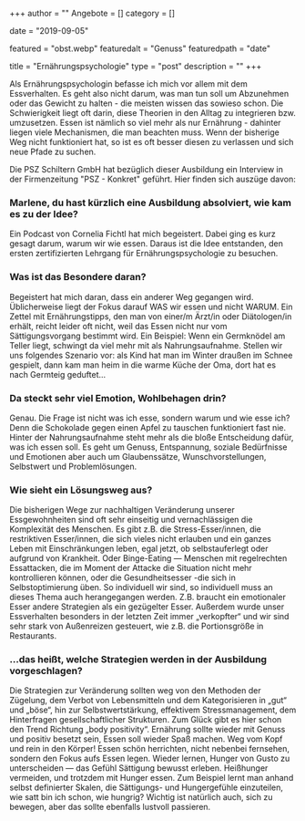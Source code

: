 +++
author = ""
Angebote = []
category = []

date = "2019-09-05"

featured = "obst.webp"
featuredalt = "Genuss"
featuredpath = "date"


title = "Ernährungspsychologie"
type = "post"
description = ""
+++


Als Ernährungspsychologin befasse ich mich vor allem mit dem Essverhalten. Es geht also nicht darum, was man tun soll um Abzunehmen oder das Gewicht zu halten - die meisten wissen das sowieso schon. Die Schwierigkeit liegt oft darin, diese Theorien in den Alltag zu integrieren bzw. umzusetzen. Essen ist nämlich so viel mehr als nur Ernährung - dahinter liegen viele Mechanismen, die man beachten muss. Wenn der bisherige Weg nicht funktioniert hat, so ist es oft besser diesen zu verlassen und sich neue Pfade zu suchen. 

Die PSZ Schiltern GmbH hat bezüglich dieser Ausbildung ein Interview in der Firmenzeitung "PSZ - Konkret" geführt. Hier finden sich auszüge davon:

### Marlene, du hast kürzlich eine Ausbildung absolviert, wie kam es zu der Idee? 
Ein Podcast von Cornelia Fichtl hat mich begeistert. Dabei ging es kurz gesagt darum, warum wir wie essen. Daraus ist die Idee entstanden, den ersten zertifizierten Lehrgang für Ernährungspsychologie zu besuchen. 
### Was ist das Besondere daran? 
Begeistert hat mich daran, dass ein anderer Weg gegangen wird. Üblicherweise liegt der Fokus 
darauf WAS wir essen und nicht WARUM. Ein Zettel mit Ernährungstipps, den man von einer/m Ärzt/in oder Diätologen/in erhält, reicht leider oft nicht, weil das Essen nicht nur vom Sättigungsvorgang bestimmt wird. Ein Beispiel: Wenn ein Germknödel am Teller liegt, schwingt da 
viel mehr mit als Nahrungsaufnahme. Stellen wir uns folgendes Szenario vor: als Kind hat man im Winter draußen im Schnee gespielt, dann kam man heim in die warme Küche der Oma, dort hat es 
nach Germteig geduftet... 
### Da steckt sehr viel Emotion, Wohlbehagen drin? 
Genau. Die Frage ist nicht was ich esse, sondern warum und wie esse ich? Denn die Schokolade gegen einen Apfel zu tauschen funktioniert fast nie. Hinter der Nahrungsaufnahme steht mehr als 
die bloße Entscheidung dafür, was ich essen soll. Es geht um Genuss, Entspannung, soziale Bedürfnisse und Emotionen aber auch um Glaubenssätze, Wunschvorstellungen, Selbstwert und Problemlösungen. 
### Wie sieht ein Lösungsweg aus? 
Die bisherigen Wege zur nachhaltigen Veränderung unserer Essgewohnheiten sind oft sehr 
einseitig und vernachlässigen die Komplexität des Menschen. Es gibt z.B. die Stress-Esser/innen, die restriktiven Esser/innen, die sich vieles nicht erlauben und ein ganzes Leben mit Einschränkungen leben, egal jetzt, ob selbstauferlegt oder aufgrund von Krankheit. Oder Binge-Eating — Menschen mit regelrechten Essattacken, die im Moment der Attacke die Situation nicht mehr kontrollieren können, oder die Gesundheitsesser -die sich in Selbstoptimierung üben. So individuell wir sind, so individuell muss an dieses Thema auch herangegangen werden. 
Z.B. braucht ein emotionaler Esser andere Strategien als ein gezügelter Esser. Außerdem wurde unser Essverhalten besonders in der letzten Zeit immer „verkopfter“ und wir sind sehr stark von Außenreizen gesteuert, wie z.B. die Portionsgröße in Restaurants. 
### …das heißt, welche Strategien werden in der Ausbildung vorgeschlagen?
Die Strategien zur Veränderung sollten weg von den Methoden der Zügelung, dem Verbot von Lebensmitteln und dem Kategorisieren in „gut“ und „böse“, hin zur Selbstwertstärkung, effektivem Stressmanagement, dem Hinterfragen gesellschaftlicher Strukturen. Zum Glück gibt es hier schon den Trend Richtung „body positivity“. Ernährung sollte wieder mit Genuss und positiv besetzt sein, Essen soll wieder Spaß machen. Weg vom Kopf und rein in den Körper! Essen schön herrichten, nicht nebenbei fernsehen, sondern den Fokus aufs Essen legen. Wieder lernen, Hunger von Gusto zu unterscheiden — das Gefühl Sättigung bewusst erleben. Heißhunger vermeiden, und trotzdem mit Hunger essen. Zum Beispiel lernt man anhand selbst definierter Skalen, die Sättigungs- und Hungergefühle einzuteilen, wie satt bin ich schon, wie hungrig? Wichtig ist natürlich auch, sich zu bewegen, aber das sollte ebenfalls lustvoll passieren. 

